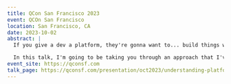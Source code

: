 ```yaml
---
title: QCon San Francisco 2023
event: QCOn San Francisco
location: San Francisco, CA
date: 2023-10-02
abstract: |
  If you give a dev a platform, they're gonna want to... build things with it! Devs love a good platform, but what makes a platform good? Why are some platforms so good at enabling high-impact work while others make it harder to do high-impact work?

  In this talk, I'm going to be taking you through an approach that I've used, alongside some research, and show you how to build a playbook for creating high-impact platforms, inspired by my experiences in dramatically accelerating entire developer teams and organizations through the power of a platform that devs love.
event_site: https://qconsf.com
talk_page: https://qconsf.com/presentation/oct2023/understanding-platforms-what-they-are-why-they-work-when-use-them-how-build
---
```

